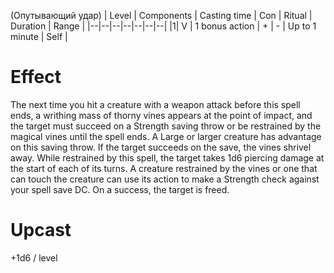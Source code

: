 (Опутывающий удар)
| Level | Components | Casting time | Con | Ritual | Duration | Range |
|--|--|--|--|--|--|--|
|1| V | 1 bonus action | + | - | Up to 1 minute | Self |

# Effect
The next time you hit a creature with a weapon attack before this spell ends, a writhing mass of thorny vines appears at the point of impact, and the target must succeed on a Strength saving throw or be restrained by the magical vines until the spell ends. A Large or larger creature has advantage on this saving throw. If the target succeeds on the save, the vines shrivel away. While restrained by this spell, the target takes 1d6 piercing damage at the start of each of its turns. A creature restrained by the vines or one that can touch the creature can use its action to make a Strength check against your spell save DC. On a success, the target is freed.

# Upcast
+1d6 / level